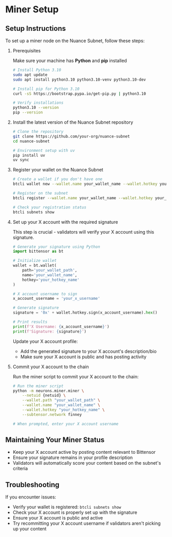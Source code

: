 # Miner Setup

## Setup Instructions
To set up a miner node on the Nuance Subnet, follow these steps:

1. Prerequisites

    Make sure your machine has **Python** and **pip** installed
    ```sh
    # Install Python 3.10
    sudo apt update
    sudo apt install python3.10 python3.10-venv python3.10-dev

    # Install pip for Python 3.10
    curl -sS https://bootstrap.pypa.io/get-pip.py | python3.10

    # Verify installations
    python3.10 --version
    pip --version
    ```

2. Install the latest version of the Nuance Subnet repository
    ```sh
    # Clone the repository
    git clone https://github.com/your-org/nuance-subnet
    cd nuance-subnet

    # Environment setup with uv
    pip install uv
    uv sync
    ```

3. Register your wallet on the Nuance Subnet

    ```sh
    # Create a wallet if you don't have one
    btcli wallet new --wallet.name your_wallet_name --wallet.hotkey your_hotkey_name
    
    # Register on the subnet
    btcli register --wallet.name your_wallet_name --wallet.hotkey your_hotkey_name --netuid {netuid}
    
    # Check your registration status
    btcli subnets show
    ```

4. Set up your X account with the required signature

    This step is crucial - validators will verify your X account using this signature.
    
    ```python
    # Generate your signature using Python
    import bittensor as bt

    # Initialize wallet
    wallet = bt.wallet(
        path='your_wallet_path',
        name='your_wallet_name', 
        hotkey='your_hotkey_name'
    )

    # X account username to sign
    x_account_username = 'your_x_username'

    # Generate signature
    signature = '0x' + wallet.hotkey.sign(x_account_username).hex()

    # Print results
    print(f'X Username: {x_account_username}')
    print(f'Signature: {signature}')
    ```
    
    Update your X account profile:
    - Add the generated signature to your X account's description/bio
    - Make sure your X account is public and has posting activity
    
5. Commit your X account to the chain

    Run the miner script to commit your X account to the chain:
    
    ```sh
    # Run the miner script
    python -m neurons.miner.miner \
        --netuid {netuid} \
        --wallet.path "your_wallet_path" \
        --wallet.name "your_wallet_name" \
        --wallet.hotkey "your_hotkey_name" \
        --subtensor.network finney
    
    # When prompted, enter your X account username
    ```

## Maintaining Your Miner Status

- Keep your X account active by posting content relevant to Bittensor
- Ensure your signature remains in your profile description
- Validators will automatically score your content based on the subnet's criteria

## Troubleshooting

If you encounter issues:

- Verify your wallet is registered: `btcli subnets show`
- Check your X account is properly set up with the signature
- Ensure your X account is public and active
- Try recommitting your X account username if validators aren't picking up your content
